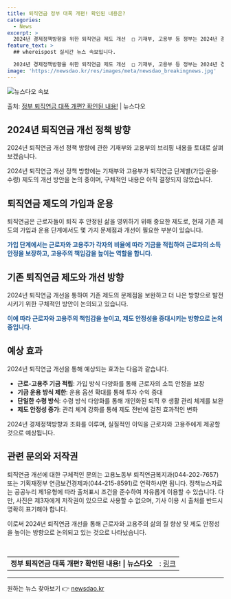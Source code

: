 ```yaml
---
title: 퇴직연금 정부 대폭 개편! 확인된 내용은?
categories:
  - News
excerpt: >
  2024년 경제정책방향을 위한 퇴직연금 제도 개선  □ 기재부, 고용부 등 정부는 2024년 경제정책방향, …
feature_text: >
  ## whereispost 실시간 뉴스 속보입니다.

  2024년 경제정책방향을 위한 퇴직연금 제도 개선  □ 기재부, 고용부 등 정부는 2024년 경제정책방향, …
image: 'https://newsdao.kr/res/images/meta/newsdao_breakingnews.jpg'
---
```


![뉴스다오 속보](https://newsdao.kr/res/images/meta/newsdao_breakingnews.jpg)

<p>출처: <a href="https://newsdao.kr/4587" rel="dofollow">정부 퇴직연금 대폭 개편? 확인된 내용!</a> | 뉴스다오</p>

<h2 data-ke-size="size26">2024년 퇴직연금 개선 정책 방향</h2>
2024년 퇴직연금 개선 정책 방향에 관한 기재부와 고용부의 브리핑 내용을 토대로 살펴보겠습니다.

<p data-ke-size="size16">2024년 퇴직연금 개선 정책 방향에는 기재부와 고용부가 퇴직연금 단계별(가입·운용·수령) 제도의 개선 방안을 논의 중이며, 구체적인 내용은 아직 결정되지 않았습니다.</p>

<h2 data-ke-size="size26">퇴직연금 제도의 가입과 운용</h2>
퇴직연금은 근로자들이 퇴직 후 안정된 삶을 영위하기 위해 중요한 제도로, 현재 기존 제도의 가입과 운용 단계에서도 몇 가지 문제점과 개선이 필요한 부분이 있습니다. 

<b><span style="color: #1a5490;">가입 단계에서는 근로자와 고용주가 각자의 비율에 따라 기금을 적립하여 근로자의 소득 안정을 보장하고, 고용주의 책임감을 높이는 역할을 합니다.</span></b>

<h2 data-ke-size="size26">기존 퇴직연금 제도와 개선 방향</h2>
2024년 퇴직연금 개선을 통하여 기존 제도의 문제점을 보완하고 더 나은 방향으로 발전시키기 위한 구체적인 방안이 논의되고 있습니다. 

<b><span style="color: #1a5490;">이에 따라 근로자와 고용주의 책임감을 높이고, 제도 안정성을 증대시키는 방향으로 논의 중입니다.</span></b>

<h2 data-ke-size="size26">예상 효과</h2>
2024년 퇴직연금 개선을 통해 예상되는 효과는 다음과 같습니다.

<ul>
	<li><b>근로-고용주 기금 적립</b>: 가입 방식 다양화를 통해 근로자의 소득 안정을 보장</li>
	<li><b>기금 운용 방식 제한</b>: 운용 옵션 확대를 통해 투자 수익 증대</li>
	<li><b>단일한 수령 방식</b>: 수령 방식 다양화를 통해 개인화된 퇴직 후 생활 관리 체계를 보완</li>
	<li><b>제도 안정성 증가</b>: 관리 체계 강화를 통해 제도 전반에 걸친 효과적인 변화</li>
</ul>

2024년 경제정책방향과 조화를 이루며, 실질적인 이익을 근로자와 고용주에게 제공할 것으로 예상됩니다.

<h2 data-ke-size="size26">관련 문의와 저작권</h2>
퇴직연금 개선에 대한 구체적인 문의는 고용노동부 퇴직연금복지과(044-202-7657) 또는 기획재정부 연금보건경제과(044-215-8591)로 연락하시면 됩니다. 정책뉴스자료는 공공누리 제1유형에 따라 출처표시 조건을 준수하여 자유롭게 이용할 수 있습니다. 다만, 사진은 제3자에게 저작권이 있으므로 사용할 수 없으며, 기사 이용 시 출처를 반드시 명확히 표기해야 합니다.

이로써 2024년 퇴직연금 개선을 통해 근로자와 고용주의 삶의 질 향상 및 제도 안정성을 높이는 방향으로 논의되고 있는 것으로 나타났습니다.
<p data-ke-size="size16">&nbsp;</p>

<table>
	<tr>
		<td style="text-align: center; height: 17px;"><b>정부 퇴직연금 대폭 개편? 확인된 내용! | 뉴스다오</b></td>
		<td style="text-align: center;">: <a href="https://newsdao.kr/4587">링크</a></td>
	</tr>
</table>
<hr> 

원하는 뉴스 찾아보기 👉 <a href="https://newsdao.kr" rel="dofollow">newsdao.kr</a>


